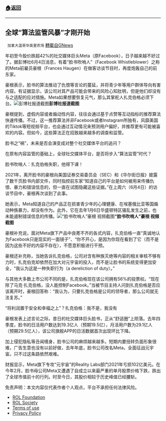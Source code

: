 ###  [:house:返回](README.md)
---


## 全球“算法监管风暴”才刚开始
` 加拿大温哥华英里农场` [轉載自GNews](https://gnews.org/zh-hans/2688786/)

年初至今股价跌超42%的社交媒体巨头Meta（原Facebook），日子越来越不好过了。据彭博社6月4日消息，有着“脸书吹哨人”（Facebook Whistleblower）之称的Meta前雇员豪根（Frances Haugen）在做客访谈节目时，再度炮轰自己的前东家。
 
豪根表示，脸书的算法推动了仇恨等言论的蔓延，并将青少年等用户群体导向有害内容。有证据显示，该公司对其产品可能会带来的风险心知肚明，但是他们却没有与之适配的应对措施。Meta如果想要恢复元气，那么其掌舵人扎克伯格必须下台。![彭博社报道截图](https://n.sinaimg.cn/sinakd20220607s/73/w1341h332/20220607/1a66-efc209cb5061306661c087fd6a75894a.png)**彭博社报道截图**
 
豪根提到，虚假内容或者煽动性内容，往往会通过基于点赞等互动指标的推荐算法快速传播。不过，这一推荐算法并非Facebook或者Instagram所独有，风靡美国的Tiktok等短视频平台，也会通过互动情况来预测用户偏好，并推荐更有可能被喜欢的内容。但如今，这些算法正在招致越来越多的调查和监管。
 
脸书之“祸”，未来是否会演变成对整个社交媒体平台的追问？
 
在原有内容监管的基础上，全球社交媒体平台，是否将步入“算法监管”时代？
 
脸书吹哨人：扎克伯格失职，他得下课！
 
2021年，离开脸书的豪根向美国证券交易委员会（SEC）和《华尔街日报》披露了数千页脸书内部文件，同时指控前东家“知道自己的平台是如何被用来传播仇恨、暴力和错误信息的，但一直在试图隐藏这些证据。”在上周六（6月4日）的访谈节目中，豪根再次谈到了此事。
 
她表示，Meta知道自己的产品正在损害青少年的心理健康、在埃塞俄比亚等国煽动种族暴力，却没有作为。此外，它在去年1月6日华盛顿特区骚乱发生之前，也未能遏制错误信息的传播。![“脸书吹哨人”豪根 视频截图](https://n.sinaimg.cn/sinakd20220607s/185/w608h377/20220607/1cb2-cc83ac11cc1229b6a671d7e6c516cc87.png)**“脸书吹哨人”豪根 视频截图**
 
豪根补充说，面对Meta旗下产品中良莠不齐的各式内容，扎克伯格一直“真诚地认为Facebook只是现实的一面镜子”、“你不开心，是因为你现在看到了它（而不是因为这些不好的内容不存在），不愿意积极进行干预。
 
豪根还补充称，当她告诉扎克伯格，公司对含有种族灭绝等内容的相关审核不够有力时，扎克伯克却依然在加大对元宇宙的投入，而不是让脸书的系统变得更加安全，“我认为这是一种失职行为（a dereliction of duty）。”
 
与其他大多数上市公司不同的是，扎克伯格现在该公司拥有56%的投票权。“现在除了马克·扎克伯格，没人能控制Facebook。”当被节目主持人问到扎克伯格是否应该离开时，豪根回答称：“我认为，只要扎克伯格是公司的领导者，那么公司就无法复苏。”
 
“将利润置于安全和幸福之上”？扎克伯格：我不是，我没有
 
豪根发表上述言论之际，昔日的社交媒体巨头脸书，正从“舒适圈”上陨落。去年四季度，脸书的日活用户数达到19.3亿人（预期19.5亿），月活用户数为29.1亿人（预期29.5亿人），该公司旗舰APP的日活数据首次出现环比下降。
 
加上侵犯隐私等丑闻缠身，脸书公司的麻烦越来越多。短期内要扭转负面形象很难，广告生意也没有以前好做，去年年底，脸书公司改名Meta，全面征战元宇宙。只不过这条路依然艰难。
 
财报显示，Meta旗下专攻“元宇宙”的Reality Labs部门2021年亏损102亿美元。在今年2月，脸书母公司Meta又遭遇了自成立以来最严重的单月股票价格下跌，跌出了全球市值前十的行列。时至今日，其股价相较于历史峰值已经腰斩。

免责声明：本文内容仅代表作者个人观点，平台不承担任何法律风险。
  
- [ROL Foundation](https://rolfoundation.org/)
- [ROL Society](https://rolsociety.org/)
- [Terms of use](https://gnews.org/terms-of-use-3/)
- [Privacy Policy](https://gnews.org/privacy-policy/)
